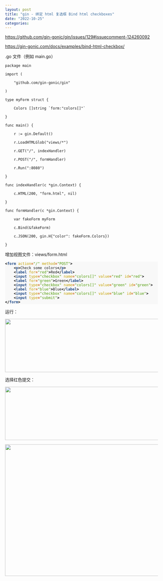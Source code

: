 ```yaml
---
layout: post
title: "gin - 绑定 html 复选框 Bind html checkboxes"
date: "2022-10-25"
categories: 
---
```

<p><a href="https://github.com/gin-gonic/gin/issues/129#issuecomment-124260092">https://github.com/gin-gonic/gin/issues/129#issuecomment-124260092</a></p>

<p><a href="https://gin-gonic.com/docs/examples/bind-html-checkbox/">https://gin-gonic.com/docs/examples/bind-html-checkbox/</a></p>

<p>.go 文件（例如 main.go）</p>

<pre>
<code>package main

import (

&nbsp;&nbsp;&nbsp; &quot;github.com/gin-gonic/gin&quot;

)

type myForm struct {

&nbsp;&nbsp;&nbsp; Colors []string `form:&quot;colors[]&quot;`

}

func main() {

&nbsp;&nbsp;&nbsp; r := gin.Default()

&nbsp;&nbsp;&nbsp; r.LoadHTMLGlob(&quot;views/*&quot;)

&nbsp;&nbsp;&nbsp; r.GET(&quot;/&quot;, indexHandler)

&nbsp;&nbsp;&nbsp; r.POST(&quot;/&quot;, formHandler)

&nbsp;&nbsp;&nbsp; r.Run(&quot;:8080&quot;)

}

func indexHandler(c *gin.Context) {

&nbsp;&nbsp;&nbsp; c.HTML(200, &quot;form.html&quot;, nil)

}

func formHandler(c *gin.Context) {

&nbsp;&nbsp;&nbsp; var fakeForm myForm

&nbsp;&nbsp;&nbsp; c.Bind(&amp;fakeForm)

&nbsp;&nbsp;&nbsp; c.JSON(200, gin.H{&quot;color&quot;: fakeForm.Colors})

}</code></pre>

<p>增加视图文件：views/form.html</p>

<div class="highlight">
<pre style="background-color:#f8f8f8;-moz-tab-size:4;-o-tab-size:4;tab-size:4">
<code class="language-html" data-lang="html"><span style="color:#000;font-weight:700">&lt;</span><span style="color:#204a87;font-weight:700">form</span> <span style="color:#c4a000">action</span><span style="color:#ce5c00;font-weight:700">=</span><span style="color:#4e9a06">&quot;/&quot;</span> <span style="color:#c4a000">method</span><span style="color:#ce5c00;font-weight:700">=</span><span style="color:#4e9a06">&quot;POST&quot;</span><span style="color:#000;font-weight:700">&gt;</span>
    <span style="color:#000;font-weight:700">&lt;</span><span style="color:#204a87;font-weight:700">p</span><span style="color:#000;font-weight:700">&gt;</span>Check some colors<span style="color:#000;font-weight:700">&lt;/</span><span style="color:#204a87;font-weight:700">p</span><span style="color:#000;font-weight:700">&gt;</span>
    <span style="color:#000;font-weight:700">&lt;</span><span style="color:#204a87;font-weight:700">label</span> <span style="color:#c4a000">for</span><span style="color:#ce5c00;font-weight:700">=</span><span style="color:#4e9a06">&quot;red&quot;</span><span style="color:#000;font-weight:700">&gt;</span>Red<span style="color:#000;font-weight:700">&lt;/</span><span style="color:#204a87;font-weight:700">label</span><span style="color:#000;font-weight:700">&gt;</span>
    <span style="color:#000;font-weight:700">&lt;</span><span style="color:#204a87;font-weight:700">input</span> <span style="color:#c4a000">type</span><span style="color:#ce5c00;font-weight:700">=</span><span style="color:#4e9a06">&quot;checkbox&quot;</span> <span style="color:#c4a000">name</span><span style="color:#ce5c00;font-weight:700">=</span><span style="color:#4e9a06">&quot;colors[]&quot;</span> <span style="color:#c4a000">value</span><span style="color:#ce5c00;font-weight:700">=</span><span style="color:#4e9a06">&quot;red&quot;</span> <span style="color:#c4a000">id</span><span style="color:#ce5c00;font-weight:700">=</span><span style="color:#4e9a06">&quot;red&quot;</span><span style="color:#000;font-weight:700">&gt;</span>
    <span style="color:#000;font-weight:700">&lt;</span><span style="color:#204a87;font-weight:700">label</span> <span style="color:#c4a000">for</span><span style="color:#ce5c00;font-weight:700">=</span><span style="color:#4e9a06">&quot;green&quot;</span><span style="color:#000;font-weight:700">&gt;</span>Green<span style="color:#000;font-weight:700">&lt;/</span><span style="color:#204a87;font-weight:700">label</span><span style="color:#000;font-weight:700">&gt;</span>
    <span style="color:#000;font-weight:700">&lt;</span><span style="color:#204a87;font-weight:700">input</span> <span style="color:#c4a000">type</span><span style="color:#ce5c00;font-weight:700">=</span><span style="color:#4e9a06">&quot;checkbox&quot;</span> <span style="color:#c4a000">name</span><span style="color:#ce5c00;font-weight:700">=</span><span style="color:#4e9a06">&quot;colors[]&quot;</span> <span style="color:#c4a000">value</span><span style="color:#ce5c00;font-weight:700">=</span><span style="color:#4e9a06">&quot;green&quot;</span> <span style="color:#c4a000">id</span><span style="color:#ce5c00;font-weight:700">=</span><span style="color:#4e9a06">&quot;green&quot;</span><span style="color:#000;font-weight:700">&gt;</span>
    <span style="color:#000;font-weight:700">&lt;</span><span style="color:#204a87;font-weight:700">label</span> <span style="color:#c4a000">for</span><span style="color:#ce5c00;font-weight:700">=</span><span style="color:#4e9a06">&quot;blue&quot;</span><span style="color:#000;font-weight:700">&gt;</span>Blue<span style="color:#000;font-weight:700">&lt;/</span><span style="color:#204a87;font-weight:700">label</span><span style="color:#000;font-weight:700">&gt;</span>
    <span style="color:#000;font-weight:700">&lt;</span><span style="color:#204a87;font-weight:700">input</span> <span style="color:#c4a000">type</span><span style="color:#ce5c00;font-weight:700">=</span><span style="color:#4e9a06">&quot;checkbox&quot;</span> <span style="color:#c4a000">name</span><span style="color:#ce5c00;font-weight:700">=</span><span style="color:#4e9a06">&quot;colors[]&quot;</span> <span style="color:#c4a000">value</span><span style="color:#ce5c00;font-weight:700">=</span><span style="color:#4e9a06">&quot;blue&quot;</span> <span style="color:#c4a000">id</span><span style="color:#ce5c00;font-weight:700">=</span><span style="color:#4e9a06">&quot;blue&quot;</span><span style="color:#000;font-weight:700">&gt;</span>
    <span style="color:#000;font-weight:700">&lt;</span><span style="color:#204a87;font-weight:700">input</span> <span style="color:#c4a000">type</span><span style="color:#ce5c00;font-weight:700">=</span><span style="color:#4e9a06">&quot;submit&quot;</span><span style="color:#000;font-weight:700">&gt;</span>
<span style="color:#000;font-weight:700">&lt;/</span><span style="color:#204a87;font-weight:700">form</span><span style="color:#000;font-weight:700">&gt;</span>
</code></pre>
</div>

<p>运行：</p>

<p><img height="175" src="/uploads/ckeditor/pictures/617/image-20221025091820-1.png" width="614" /></p>

<p>选择红色提交：</p>

<p><img height="175" src="/uploads/ckeditor/pictures/618/image-20221025091842-2.png" width="614" /></p>

<p><img height="432" src="/uploads/ckeditor/pictures/619/image-20221025091855-3.png" width="1204" /></p>

